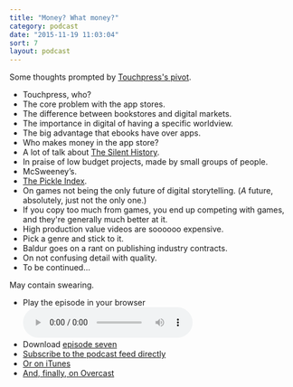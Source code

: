 ```yaml
---
title: "Money? What money?"
category: podcast
date: "2015-11-19 11:03:04"
sort: 7
layout: podcast
---
```


Some thoughts prompted by [Touchpress's pivot](http://www.thebookseller.com/news/touchpress-pivots-business-selling-education-apps-316108).

* Touchpress, who?
* The core problem with the app stores.
* The difference between bookstores and digital markets.
* The importance in digital of having a specific worldview.
* The big advantage that ebooks have over apps.
* Who makes money in the app store?
* A lot of talk about [The Silent History](http://www.thesilenthistory.com).
* In praise of low budget projects, made by small groups of people.
* McSweeney’s.
* [The Pickle Index](http://www.thepickleindex.com).
* On games not being the only future of digital storytelling. (*A* future, absolutely, just not the only one.)
* If you copy too much from games, you end up competing with games, and they're generally much better at it.
* High production value videos are soooooo expensive.
* Pick a genre and stick to it.
* Baldur goes on a rant on publishing industry contracts.
* On not confusing detail with quality.
* To be continued…

May contain swearing.

* <label for="episode-7">Play the episode in your browser</label><br><audio id="episode-7" controls src="/podcast/thisisnotthefutureofthebook-episode07.mp3" preload="metadata">Your browser does not support the <code>audio</code> element.</audio>
* Download <a href="http://thisisnotabook.baldurbjarnason.com/podcast/thisisnotthefutureofthebook-episode07.mp3" target="_blank">episode seven</a>
* [Subscribe to the podcast feed directly](http://feedpress.me/thissnotthefutureofthebook)
* [Or on iTunes](https://itunes.apple.com/gb/podcast/this-is-not-future-book/id1038121104)
* <a href="https://overcast.fm/itunes1038121104/this-is-not-the-future-of-the-book">And, finally, on Overcast</a>
